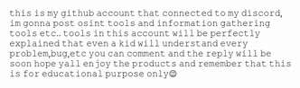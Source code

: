 𝚝𝚑𝚒𝚜 𝚒𝚜 𝚖𝚢 𝚐𝚒𝚝𝚑𝚞𝚋 𝚊𝚌𝚌𝚘𝚞𝚗𝚝 𝚝𝚑𝚊𝚝 𝚌𝚘𝚗𝚗𝚎𝚌𝚝𝚎𝚍 𝚝𝚘 𝚖𝚢 𝚍𝚒𝚜𝚌𝚘𝚛𝚍, 𝚒𝚖 𝚐𝚘𝚗𝚗𝚊 𝚙𝚘𝚜𝚝 𝚘𝚜𝚒𝚗𝚝 𝚝𝚘𝚘𝚕𝚜 𝚊𝚗𝚍 𝚒𝚗𝚏𝚘𝚛𝚖𝚊𝚝𝚒𝚘𝚗 𝚐𝚊𝚝𝚑𝚎𝚛𝚒𝚗𝚐 𝚝𝚘𝚘𝚕𝚜 𝚎𝚝𝚌..
𝚝𝚘𝚘𝚕𝚜 𝚒𝚗 𝚝𝚑𝚒𝚜 𝚊𝚌𝚌𝚘𝚞𝚗𝚝 𝚠𝚒𝚕𝚕 𝚋𝚎 𝚙𝚎𝚛𝚏𝚎𝚌𝚝𝚕𝚢 𝚎𝚡𝚙𝚕𝚊𝚒𝚗𝚎𝚍 𝚝𝚑𝚊𝚝 𝚎𝚟𝚎𝚗 𝚊 𝚔𝚒𝚍 𝚠𝚒𝚕𝚕 𝚞𝚗𝚍𝚎𝚛𝚜𝚝𝚊𝚗𝚍
𝚎𝚟𝚎𝚛𝚢 𝚙𝚛𝚘𝚋𝚕𝚎𝚖,𝚋𝚞𝚐,𝚎𝚝𝚌 𝚢𝚘𝚞 𝚌𝚊𝚗 𝚌𝚘𝚖𝚖𝚎𝚗𝚝 𝚊𝚗𝚍 𝚝𝚑𝚎 𝚛𝚎𝚙𝚕𝚢 𝚠𝚒𝚕𝚕 𝚋𝚎 𝚜𝚘𝚘𝚗
𝚑𝚘𝚙𝚎 𝚢𝚊𝚕𝚕 𝚎𝚗𝚓𝚘𝚢 𝚝𝚑𝚎 𝚙𝚛𝚘𝚍𝚞𝚌𝚝𝚜 𝚊𝚗𝚍 𝚛𝚎𝚖𝚎𝚖𝚋𝚎𝚛 𝚝𝚑𝚊𝚝 𝚝𝚑𝚒𝚜 𝚒𝚜 𝚏𝚘𝚛 𝚎𝚍𝚞𝚌𝚊𝚝𝚒𝚘𝚗𝚊𝚕 𝚙𝚞𝚛𝚙𝚘𝚜𝚎 𝚘𝚗𝚕𝚢😉
